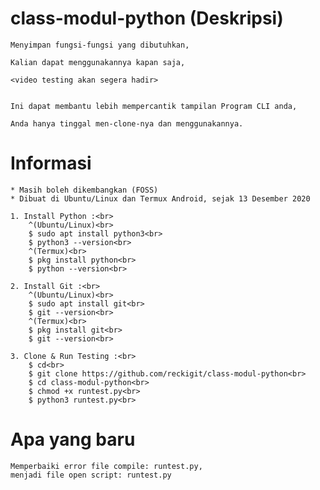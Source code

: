 # class-modul-python (Deskripsi)

    Menyimpan fungsi-fungsi yang dibutuhkan,

    Kalian dapat menggunakannya kapan saja,

    <video testing akan segera hadir>


    Ini dapat membantu lebih mempercantik tampilan Program CLI anda,

    Anda hanya tinggal men-clone-nya dan menggunakannya.


# Informasi

    * Masih boleh dikembangkan (FOSS)
    * Dibuat di Ubuntu/Linux dan Termux Android, sejak 13 Desember 2020

    1. Install Python :<br>
        ^(Ubuntu/Linux)<br>
        $ sudo apt install python3<br>
        $ python3 --version<br>
        ^(Termux)<br>
        $ pkg install python<br>
        $ python --version<br>

    2. Install Git :<br>
        ^(Ubuntu/Linux)<br>
        $ sudo apt install git<br>
        $ git --version<br>
        ^(Termux)<br>
        $ pkg install git<br>
        $ git --version<br>

    3. Clone & Run Testing :<br>
        $ cd<br>
        $ git clone https://github.com/reckigit/class-modul-python<br>
        $ cd class-modul-python<br>
        $ chmod +x runtest.py<br>
        $ python3 runtest.py<br>
    

# Apa yang baru

    Memperbaiki error file compile: runtest.py,
    menjadi file open script: runtest.py
